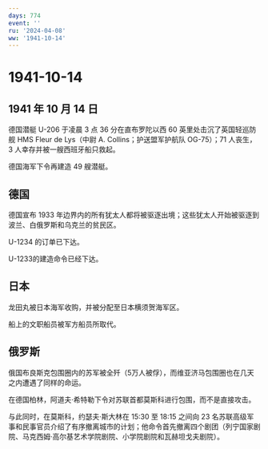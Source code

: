 ```yaml
---
days: 774
event: ''
ru: '2024-04-08'
ww: '1941-10-14'
---
```


# 1941-10-14

## 1941 年 10 月 14 日

德国潜艇 U-206 于凌晨 3 点 36 分在直布罗陀以西 60
英里处击沉了英国轻巡防舰 HMS Fleur de Lys（中尉 A.
Collins；护送盟军护航队 OG-75）；71 人丧生，3
人幸存并被一艘西班牙船只救起。

德国海军下令再建造 49 艘潜艇。

## 德国

德国宣布 1933
年边界内的所有犹太人都将被驱逐出境；这些犹太人开始被驱逐到波兰、白俄罗斯和乌克兰的贫民区。

U-1234 的订单已下达。

U-1233的建造命令已经下达。

## 日本

龙田丸被日本海军收购，并被分配至日本横须贺海军区。

船上的文职船员被军方船员所取代。

## 俄罗斯

俄国布良斯克包围圈内的苏军被全歼（5万人被俘），而维亚济马包围圈也在几天之内遭遇了同样的命运。

在德国柏林，阿道夫·希特勒下令对苏联首都莫斯科进行包围，而不是直接攻击。

与此同时，在莫斯科，约瑟夫·斯大林在 15:30 至 18:15 之间向 23
名苏联高级军事和民事官员介绍了有序撤离城市的计划；他命令首先撤离四个剧团（列宁国家剧院、马克西姆·高尔基艺术学院剧院、小学院剧院和瓦赫坦戈夫剧院）。